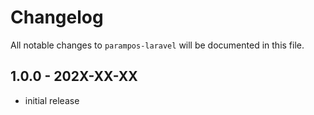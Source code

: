 # Changelog

All notable changes to `parampos-laravel` will be documented in this file.

## 1.0.0 - 202X-XX-XX

- initial release

